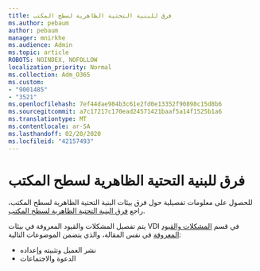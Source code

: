```yaml
---
title: فرق للبنية التحتية الظاهرية لسطح المكتب
ms.author: pebaum
author: pebaum
manager: mnirkhe
ms.audience: Admin
ms.topic: article
ROBOTS: NOINDEX, NOFOLLOW
localization_priority: Normal
ms.collection: Adm_O365
ms.custom:
- "9001485"
- "3521"
ms.openlocfilehash: 7ef44dae984b3c61e2fd0e13352f90898c15d8b6
ms.sourcegitcommit: a7c17217c170ead24571421baaf5a14f1525b1a6
ms.translationtype: MT
ms.contentlocale: ar-SA
ms.lasthandoff: 02/20/2020
ms.locfileid: "42157493"
---
```

# <a name="teams-for-virtualized-desktop-infrastructure"></a>فرق للبنية التحتية الظاهرية لسطح المكتب

للحصول على معلومات تفصيلية حول فرق بيئات البنية التحتية الظاهرية لسطح المكتب، راجع [فرق البنية التحتية الظاهرية لسطح المكتب](https://docs.microsoft.com/en-us/microsoftteams/teams-for-vdi).

يتم تفصيل المشكلات والقيود المعروفة في بيئات VDI في قسم [المشكلات والقيود المعروفة](https://docs.microsoft.com/en-us/microsoftteams/teams-for-vdi#known-issues-and-limitations) في نفس المقالة، والذي يتضمن الموضوعات التالية:
 - نشر العميل وتثبيته وإعداده
 - الدعوة والاجتماعات